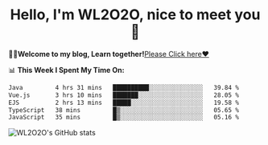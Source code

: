 <h1 align = "center">Hello, I'm WL2O2O, nice to meet you 👋</h1>

🧑‍💻**Welcome to my blog, Learn together!**[Please Click here❤️](https://wl2o2o.github.io)

📊 **This Week I Spent My Time On:**
<!--START_SECTION:waka-->

```txt
Java         4 hrs 31 mins   ██████████░░░░░░░░░░░░░░░   39.84 %
Vue.js       3 hrs 10 mins   ███████░░░░░░░░░░░░░░░░░░   28.05 %
EJS          2 hrs 13 mins   █████░░░░░░░░░░░░░░░░░░░░   19.58 %
TypeScript   38 mins         █▒░░░░░░░░░░░░░░░░░░░░░░░   05.65 %
JavaScript   35 mins         █▒░░░░░░░░░░░░░░░░░░░░░░░   05.16 %
```

<!--END_SECTION:waka-->

![WL2O2O's GitHub stats](https://github-readme-stats.vercel.app/api?username=wl2o2o&show_icons=true)


<!--
**WL2O2O/WL2O2O** is a ✨ _special_ ✨ repository because its `README.md` (this file) appears on your GitHub profile.

Here are some ideas to get you started:

- 🔭 I’m currently working on ...
- 🌱 I’m currently learning ...
- 👯 I’m looking to collaborate on ...
- 🤔 I’m looking for help with ...
- 💬 Ask me about ...
- 📫 How to reach me: ...
- 😄 Pronouns: ...
- ⚡ Fun fact: ...
-->
